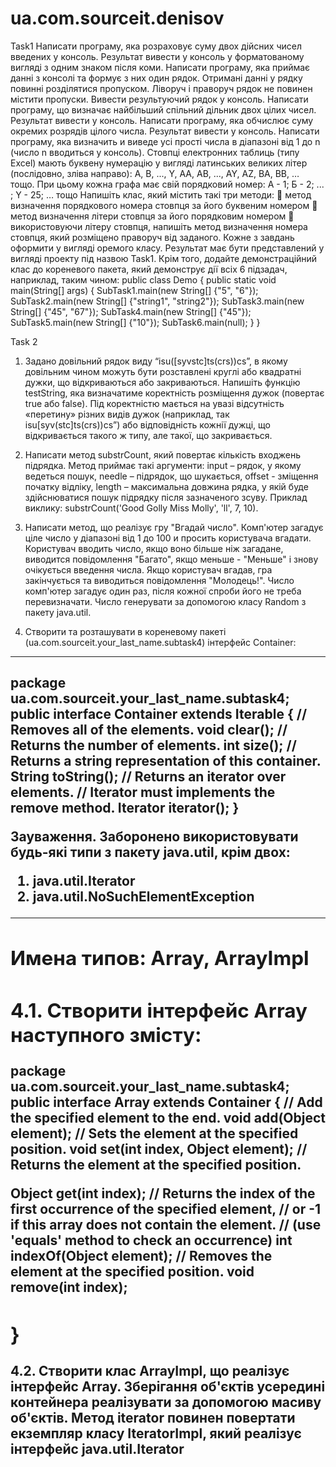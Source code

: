 # ua.com.sourceit.denisov
Task1
Написати програму, яка розраховує суму двох дійсних чисел введених у консоль. Результат вивести у консоль у форматованому вигляді з одним знаком після коми.
Написати програму, яка приймає данні з консолі та формує з них один рядок. Отримані данні у рядку повинні розділятися пропуском. Ліворуч і праворуч рядок не повинен містити пропуски. Вивести результуючий рядок у консоль.
Написати програму, що визначає найбільший спільний дільник двох цілих чисел. Результат вивести у консоль.
Написати програму, яка обчислює суму окремих розрядів цілого числа. Результат вивести у консоль.
Написати програму, яка визначить и виведе усі прості числа в діапазоні від 1 до n (число n вводиться у консоль).
Стовпці електронних таблиць (типу Excel) мають буквену нумерацію у вигляді латинських великих літер (послідовно, зліва направо): A, B, ..., Y, AA, AB, ..., AY, AZ, BA, BB, … тощо. При цьому кожна графа має свій порядковий номер: А - 1; Б - 2; ... ; Y - 25; … тощо Напишіть клас, який містить такі три методи:  метод визначення порядкового номера стовпця за його буквеним номером  метод визначення літери стовпця за його порядковим номером  використовуючи літеру стовпця, напишіть метод визначення номера стовпця, який розміщено праворуч від заданого. Кожне з завдань оформити у вигляді оремого класу. Результат має бути представлений у вигляді проекту під назвою Task1. Крім того, додайте демонстраційний клас до кореневого пакета, який демонструє дії всіх 6 підзадач, наприклад, таким чином: public class Demo { public static void main(String[] args) { SubTask1.main(new String[] {"5", "6"}); SubTask2.main(new String[] {"string1", "string2"}); SubTask3.main(new String[] {"45", "67"}); SubTask4.main(new String[] {"45"}); SubTask5.main(new String[] {"10"}); SubTask6.main(null); } }

Task 2

1. Задано довільний рядок виду “isu([syvstc]ts(crs))cs”, в якому довільним
чином можуть бути розставлені круглі або квадратні дужки, що відкриваються
або закриваються. Напишіть функцію testString, яка визначатиме коректність
розміщення дужок (повертає true або false). Під коректністю мається на увазі
відсутність «перетину» різних видів дужок (наприклад, так
isu[syv(stc]ts(crs))cs”) або відповідність кожнії дужці, що відкривається такого
ж типу, але такої, що закривається.

2. Написати метод substrCount, який повертає кількість входжень підрядка.
Метод приймає такі аргументи: input – рядок, у якому ведеться пошук, needle
– підрядок, що шукається, offset - зміщення початку відліку, length –
максимальна довжина рядка, у якій буде здійснюватися пошук підрядку після
зазначеного зсуву. Приклад виклику: substrCount('Good Golly Miss Molly', 'll', 7,
10).

3. Написати метод, що реалізує гру "Вгадай число". Комп'ютер загадує ціле
число у діапазоні від 1 до 100 и просить користувача вгадати. Користувач
вводить число, якщо воно більше ніж загадане, виводится повідомлення
"Багато", якщо меньше - "Меньше" і знову очікується введення числа. Якщо
користувач вгадав, гра закінчується та виводиться повідомлення "Молодець!".
Число комп'ютер загадує один раз, після кожної спроби його не треба
перевизначати. Число генерувати за допомогою класу Random з пакету
java.util.

4. Створити та розташувати в кореневому пакеті
(ua.com.sourceit.your_last_name.subtask4) інтерфейс Container:
-----------------------------

package ua.com.sourceit.your_last_name.subtask4;
public interface Container extends Iterable<Object> {
// Removes all of the elements.
void clear();
// Returns the number of elements.
int size();
// Returns a string representation of this container.
String toString();
// Returns an iterator over elements.
// Iterator must implements the remove method.
Iterator<Object> iterator();
}
-----------------------------
Зауваження. Заборонено використовувати будь-які типи з пакету java.util, крім
двох:
1) java.util.Iterator
2) java.util.NoSuchElementException
-------------------------------------------------------
Имена типов: Array, ArrayImpl
-------------------------------------------------------
4.1. Створити інтерфейс Array наступного змісту:
-----------------------------
package ua.com.sourceit.your_last_name.subtask4;
public interface Array extends Container {
// Add the specified element to the end.
void add(Object element);
// Sets the element at the specified position.
void set(int index, Object element);
// Returns the element at the specified position.

Object get(int index);
// Returns the index of the first occurrence of the specified element,
// or -1 if this array does not contain the element.
// (use 'equals' method to check an occurrence)
int indexOf(Object element);
// Removes the element at the specified position.
void remove(int index);

}
-----------------------------
4.2. Створити клас ArrayImpl, що реалізує інтерфейс Array.
Зберігання об'єктів усередині контейнера реалізувати за допомогою масиву
об'єктів.
Метод iterator повинен повертати екземпляр класу IteratorImpl, який реалізує
інтерфейс java.util.Iterator<Object>.
Клас IteratorImpl має бути визначений усередині класу ArrayImpl (є внутрішнім
класом).
Якщо у контейнер були додані за допомогою методу add три елементи A, B, C,
то:
1) метод toString повинен повертати рядок "[A, B, C]"
2) порядок обходу елементів контейнера ітератором: A B C

4.3. У класі ArrayImpl створити метод main, в якому продемонструвати роботу:
1) всіх методів інтерфейсу Array (включаючи успадковані від Container та
Iterable);
2) всіх методів інтерфейсу Iterator (hasNext/next/remove).


Task 3

1. У тексті немає слів, що починаються з однакових літер. Надрукувати слова
тексту так, щоб остання літера кожного слова збігалася з першою літерою
наступного слова. Якщо всі слова не можна надрукувати в такому порядку,
знайти такий ланцюжок, який складається з найбільшої кількості слів.

2. Текст шифрується за таким правилом: з вихідного тексту вибирається 1, 4, 7,
10-й і т.д. (до кінця тексту) символи, потім 2, 5, 8, 11-й і т.д. (до кінця тексту),
потім 3, 6, 9, 12-й і т.д. Зашифрувати заданий текст.

3. Всі слова англійського тексту розсортувати за зростанням кількості заданої
літери в слові. Слова з однаковою кількістю розташувати за абеткою.

4. У реченні з n слів перше слово поставити на місце другого, друге - на місце
третього, і т.д. (n-1)-е слово - місце n-го, n-е слово поставити на місце першого.
У вихідному і перетвореному реченнях між словами повинні бути або один
пропуск, або розділовий знак і один пропуск.

5. Здійснити форматування заданого тексту з вирівнюванням ліворуч.
Програма повинна розбивати текст на рядки з довжиною, що не перевищує
заданої кількості символів. Якщо чергове слово не може розміститися у
поточному рядку, його необхідно переносити на наступний.

Task 4
V-I
1. Створити клас Notepad (записник) з внутрішнім класом або класами, за
допомогою об'єктів якого можуть зберігатися декілька записів на одну дату.
2. Створити та заповнити файл випадковими цілими числами. Відсортувати
вміст файлу за зростанням.
3. Ввести рядки із файлу, записати до списку. Вивести рядки у файл у
зворотному порядку.
4. Ввести число, занести його цифри у стек. Вивести число, у якого цифри йдуть
у зворотному порядку.
5. Розробити багатопотоковий додаток. Використовувати можливості, які
надає пакет java.util.concurrent. Не використовувати слово synchronized. Усі
сутності, які бажають отримати доступ до ресурсу, мають бути потоками.
CallCenter. В організації працює кілька операторів. Оператор може
обслуговувати лише одного клієнта, решта має чекати своєї черги. Клієнт може
покласти трубку і зателефонувати ще раз через деякий час.
V-II
1. Реалізувати абстрактні класи або інтерфейси, а також успадкування та
поліморфізм для наступних класів: абстрактний клас Книга (Шифр, Автор,
Назва, Рік, Видавництво). Підкласи Довідник та Енциклопедія.
2. Прочитати текст Java-програми та всі слова public в оголошенні атрибутів та
методів класу замінити на слово private
3. У колі стоять N осіб, пронумерованих від 1 до N. Під час ведення рахунку по
колу викреслюється кожна друга людина, доки залишиться одна. Скласти двіпрограми, що моделюють процес. Одна зпрограм має використовувати клас
ArrayList, а друга – LinkedList. Дослідити, яка із двох програм працює швидше.
3. Реалізувати клас, що моделює роботу N-місцевої автостоянки. Машина
під'їжджає до певного місця та їде вправо, доки зустрінеться вільне місце. Клас
повинен підтримувати методи, що обслуговують приїзд та від'їзд машини.
4. Розробити багатопотоковий додаток. Використовувати можливості, які
надає пакет java.util.concurrent. Не використовувати слово synchronized. Усі
сутності, які бажають отримати доступ до ресурсу, мають бути потоками.
Маленька бібліотека. Доступні для читання кілька книг. Однакових книг у
бібліотеці немає. Деякі видаються на руки, деякі тільки у читальний зал. Читач
може брати на руки і у читальний зал кілька книг.
  
  Task 5
1. Вхідну інформацію завантажувати із файлу data.txt. Вихідну інформацію
завантажувати у файл data_sorted.txt.
Створити клас, який створює і заповнює файл (data.txt) випадковими цілими
числами від 0 до 50 (загалом 20 чисел), потім читає файл і виводить його вміст
в інший файл (data_sorted.txt), відсортувавши числа за зростанням. Вміст обох
файлів (числа розділені пропуском) вивести в консоль.
Для сортування написати власний метод, який здійснює сортування деяким
алгоритмом (наприклад "бульбашкою"). Вихідний файл має бути текстовим
(читабельним). Вивести вміст вхідного та вихідного файлу в консоль.
Приклад консольного виведення:
input ==> 30 23 16 16 9 21 3 18 21 29 …
output ==> 3 9 16 16 14 21 23 13 29 30 …
-------------------------------------------------------------------------------------------------------------
2. Створити дочірній (стосовно основному) потік, який би протягом приблизно
2 сек друкував своє ім'я кожні півсекунди. Зробити це двома способами:
• за допомогою розширення класу Thread;
• за допомогою реалізації інтерфейсу Runnable.
Спочатку має відпрацювати одна реалізація, після її завершення має
відпрацювати інша реалізація.
-------------------------------------------------------------------------------------------------------------
3. Створити клас із двома окремими лічильниками та об'єкт цього класу.
Створити кілька однакових потоків, кожен із яких повторює таке:
• порівнює значення лічильників та друкує результат порівняння;
• збільшує перший лічильник;
• засинає на 10 мсек;
• збільшує другий лічильник.
Порівняти роботу програми за умови, що код синхронізовано та не
синхронізовано. Реалізувати таку схему:
• спочатку відпрацьовує один варіант;
• після завершення відпрацьовує інший варіант.
Весь результат має бути невеликим – всього близько кількох десятків рядків.-------------------------------------------------------------------------------------------------------------
4. У завданні необхідно виконати такі дії:
• організацію з'єднання з базою даних винести на окремий клас, метод
• якого повертає з'єднання;
• створити БД. Привести таблиці до однієї із нормальних форм;
• створити клас для виконання запитів на отримання інформації з БД
• з використанням підготовлених запитів;
• створити клас на модифікацію інформації
Замовлення. У БД зберігається інформація про замовлення магазину та товари
в них. Для замовлення необхідно зберігати:
• номер замовлення;
• товари у замовлення;
• дату надходження.
Для товарів у замовлення необхідно зберігати:
• товар;
• кількість.
Для товару необхідно зберігати:
• назву;
• опис;
• ціну.
Вивести повну інформацію про замовлення. Вивести номери замовлень, сума
яких не перевищує задану, та коли-ність різних товарів дорівнює заданому.
Вивести номери замовлень, що містять цей товар. Вивести номери замовлень,
що не містять заданого товару та які надішли протягом поточного дня.
Сформувати новий замовлення, який складається із товарів, замовлених у
поточний день. Видалити всі замовлення, в яких є задана кількість товару
